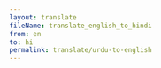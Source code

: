 ```yaml
--- 
layout: translate 
fileName: translate_english_to_hindi 
from: en
to: hi 
permalink: translate/urdu-to-english
---
```

